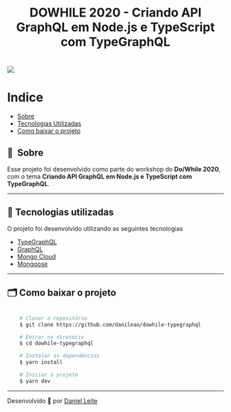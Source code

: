 <h1 align="center">
   DOWHILE 2020 - Criando API GraphQL em Node.js e TypeScript com TypeGraphQL
</h1>

<h1>
    <img src="public/danileite.png">
</h1>

# Indice

- [Sobre](#-sobre)
- [Tecnologias Utilizadas](#-tecnologias-utilizadas)
- [Como baixar o projeto](#-como-baixar-o-projeto)

## 🔖&nbsp; Sobre

Esse projeto foi desenvolvido como parte do workshop do **Do/While 2020**, com o tema **Criando API GraphQL em Node.js e TypeScript com TypeGraphQL**.

---

## 🚀 Tecnologias utilizadas

O projeto foi desenvolvido utilizando as seguintes tecnologias

- [TypeGraphQL](https://typegraphql.com/)
- [GraphQL](https://graphql.org/)
- [Mongo Cloud](https://cloud.mongodb.com/)
- [Mongoose](https://mongoosejs.com/)

---

## 🗂 Como baixar o projeto

```bash

    # Clonar o repositório
    $ git clone https://github.com/danileao/dowhile-typegraphql

    # Entrar no diretório
    $ cd dowhile-typegraphql

    # Instalar as dependências
    $ yarn install

    # Iniciar o projeto
    $ yarn dev
```

---

Desenvolvido 💜 por <a href="https://www.linkedin.com/in/daniel-c%C3%A9sar-silva-leite-550818b8/">Daniel Leite</a>
